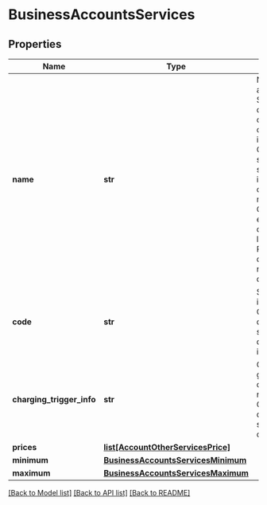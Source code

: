 # BusinessAccountsServices

## Properties
Name | Type | Description | Notes
------------ | ------------- | ------------- | -------------
**name** | **str** | Nome atribuído a Outros Serviços disponíveis para os tipos de contas informados. Outros Serviços são quaisquer serviços que a instituição ofereça para a modalidade de Contas e não estejam definidos na lista de Serviços Prioritários definidos na resolução 3.919 do Bacen. | 
**code** | **str** | Sigla de identificação de Outros Serviços que incidem sobre os tipos de contas informados. | 
**charging_trigger_info** | **str** | Outros Fatores geradores de cobrança referentes aos Outros Serviços que incidem sobre as contas comercializadas. | 
**prices** | [**list[AccountOtherServicesPrice]**](AccountOtherServicesPrice.md) |  | 
**minimum** | [**BusinessAccountsServicesMinimum**](BusinessAccountsServicesMinimum.md) |  | 
**maximum** | [**BusinessAccountsServicesMaximum**](BusinessAccountsServicesMaximum.md) |  | 

[[Back to Model list]](../README.md#documentation-for-models) [[Back to API list]](../README.md#documentation-for-api-endpoints) [[Back to README]](../README.md)

